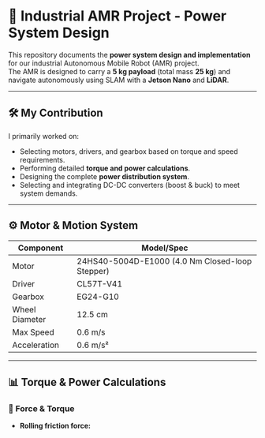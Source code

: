 # 🚀 Industrial AMR Project - Power System Design

This repository documents the **power system design and implementation** for our industrial Autonomous Mobile Robot (AMR) project.  
The AMR is designed to carry a **5 kg payload** (total mass **25 kg**) and navigate autonomously using SLAM with a **Jetson Nano** and **LiDAR**.

---

## 🛠️ My Contribution

I primarily worked on:

- Selecting motors, drivers, and gearbox based on torque and speed requirements.
- Performing detailed **torque and power calculations**.
- Designing the complete **power distribution system**.
- Selecting and integrating DC-DC converters (boost & buck) to meet system demands.

---

## ⚙️ Motor & Motion System

| Component      | Model/Spec                      |
|----------------|--------------------------------|
| Motor          | 24HS40-5004D-E1000 (4.0 Nm Closed-loop Stepper) |
| Driver         | CL57T-V41                      |
| Gearbox        | EG24-G10                       |
| Wheel Diameter | 12.5 cm                          |
| Max Speed      | 0.6 m/s                        |
| Acceleration   | 0.6 m/s²                       |

---

## 📊 Torque & Power Calculations

### 🔩 Force & Torque
- **Rolling friction force:**  
